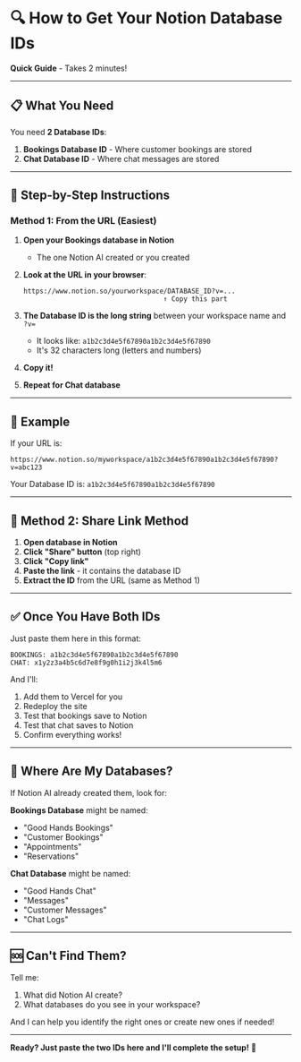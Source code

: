 # 🔍 How to Get Your Notion Database IDs

**Quick Guide** - Takes 2 minutes!

---

## 📋 What You Need

You need **2 Database IDs**:
1. **Bookings Database ID** - Where customer bookings are stored
2. **Chat Database ID** - Where chat messages are stored

---

## 🎯 Step-by-Step Instructions

### Method 1: From the URL (Easiest)

1. **Open your Bookings database in Notion**
   - The one Notion AI created or you created

2. **Look at the URL in your browser**:
   ```
   https://www.notion.so/yourworkspace/DATABASE_ID?v=...
                                      ↑ Copy this part
   ```

3. **The Database ID is the long string** between your workspace name and `?v=`
   - It looks like: `a1b2c3d4e5f67890a1b2c3d4e5f67890`
   - It's 32 characters long (letters and numbers)

4. **Copy it!**

5. **Repeat for Chat database**

---

## 📝 Example

If your URL is:
```
https://www.notion.so/myworkspace/a1b2c3d4e5f67890a1b2c3d4e5f67890?v=abc123
```

Your Database ID is: `a1b2c3d4e5f67890a1b2c3d4e5f67890`

---

## 🔗 Method 2: Share Link Method

1. **Open database in Notion**
2. **Click "Share" button** (top right)
3. **Click "Copy link"**
4. **Paste the link** - it contains the database ID
5. **Extract the ID** from the URL (same as Method 1)

---

## ✅ Once You Have Both IDs

Just paste them here in this format:

```
BOOKINGS: a1b2c3d4e5f67890a1b2c3d4e5f67890
CHAT: x1y2z3a4b5c6d7e8f9g0h1i2j3k4l5m6
```

And I'll:
1. Add them to Vercel for you
2. Redeploy the site
3. Test that bookings save to Notion
4. Test that chat saves to Notion
5. Confirm everything works!

---

## 🤔 Where Are My Databases?

If Notion AI already created them, look for:

**Bookings Database** might be named:
- "Good Hands Bookings"
- "Customer Bookings"
- "Appointments"
- "Reservations"

**Chat Database** might be named:
- "Good Hands Chat"
- "Messages"
- "Customer Messages"
- "Chat Logs"

---

## 🆘 Can't Find Them?

Tell me:
1. What did Notion AI create?
2. What databases do you see in your workspace?

And I can help you identify the right ones or create new ones if needed!

---

**Ready? Just paste the two IDs here and I'll complete the setup!** 🚀

